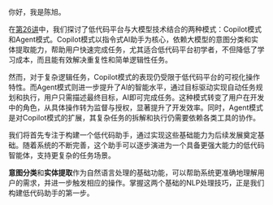 你好，我是陈旭。

在[第26讲](https://time.geekbang.org/column/article/819194)中，我们探讨了低代码平台与大模型技术结合的两种模式：Copilot模式和Agent模式。Copilot模式以指令式AI助手为核心，依赖大模型的意图分类和实体提取能力，帮助用户快速完成任务，尤其适合低代码平台初学者，不但降低了学习成本，而且能有效解决重复性和简单逻辑性任务。

然而，对于复杂逻辑任务，Copilot模式的表现仍受限于低代码平台的可视化操作特性。而Agent模式则进一步提升了AI的智能水平，通过目标驱动实现自动任务规划和执行，用户只需描述最终目标，AI即可完成任务。这种模式转变了用户在开发中的角色，从具体操作转为监督与授权，显著提升了开发效率。同时，Agent模式是对Copilot模式的扩展，其复杂任务的拆解和执行仍需要依赖各类工具的协作。

我们将首先专注于构建一个低代码助手，通过实现这些基础能力为后续发展奠定基础。随着系统的不断完善，这个助手可以逐步演进为一个具备更强大能力的低代码智能体，支持更复杂的任务场景。

**意图分类**和**实体提取**作为自然语言处理的基础功能，可以帮助系统更准确地理解用户的需求，并进一步触发相应的操作。掌握这两个基础的NLP处理技巧，正是我们构建低代码助手的第一步。